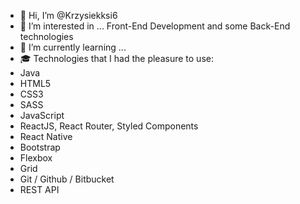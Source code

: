 - 👋 Hi, I’m @Krzysiekksi6
- 👀 I’m interested in ... Front-End Development and some Back-End technologies
- 🌱 I’m currently learning ...
- 🎓 Technologies that I had the pleasure to use:
- Java
- HTML5
- CSS3
- SASS
- JavaScript
- ReactJS, React Router, Styled Components
- React Native
- Bootstrap
- Flexbox
- Grid
- Git / Github / Bitbucket
- REST API


